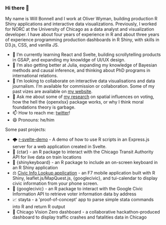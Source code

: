 ### Hi there 👋

My name is Will Bonnell and I work at Oliver Wyman, building production R Shiny applications and interactive data visualizations. Previously, I worked for NORC at the University of Chicago as a data analyst and visualization developer. I have about four years of experience in R and about three years of experience programming production dashboards in R Shiny, with skills in D3.js, CSS, and vanilla JS. 


- 🔭 I’m currently learning React and Svelte, building scrollytelling products in GSAP, and expanding my knowldge of UI/UX design.
- 🌱 I’m also getting better at Julia, expanding my knowledge of Bayesian methods and causal inference, and thinking about PhD programs in international relations.
- 👯 I’m looking to collaborate on interactive data visualisations and data journalism. I'm available for commission or collaboration. Some of my past vizes are available on [my website](https://willdebras.github.io/viz/).
- 💬 Ask me about some of [my research](https://willdebras.github.io/cv/) on spatial influences on voting, how the hell the {openxlsx} package works, or why I think moral foundations theory is garbage.
- 📫 How to reach me: [twitter](https://twitter.com/_willdebras)!
- 😄 Pronouns: he/him

Some past projects:

- 🌩️ [r-svelte-demo](https://github.com/willdebras/r-svelte-demo) - A demo of how to use R scripts in an Express.js server for a web application created in Svelte.
- 🚆 {ctar} - an R package to interact with the Chicago Transit Authority API for live data on train locations
- 🎹 {shinykeyboard} - an R package to include an on-screen keyboard in an R Shiny application
- ⚖️ [Civic Info Lookup application](https://github.com/willdebras/civiclookup) - an F7 mobile application built with R Shiny, leaflet.js/MapQuest.js, {googlecivic}, and tui-calendar to display civic information from your phone screen.
- 📜 {googlecivic} - an R package to interact with the Google Civic Information API to retrieve voter information data by address
- 📈 stayta - a 'proof-of-concept' app to parse simple stata commands into R and return R output
- 🚗 Chicago Vision Zero dashboard - a collaborative hackathon-produced dashboard to display traffic crashes and fatalities data in Chicago
